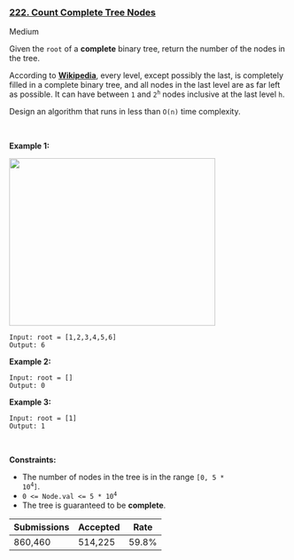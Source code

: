 ### [222. Count Complete Tree Nodes](https://leetcode.com/problems/count-complete-tree-nodes/)

Medium

Given the `` root `` of a __complete__ binary tree, return the number of the nodes in the tree.

According to __<a href="http://en.wikipedia.org/wiki/Binary_tree#Types_of_binary_trees" target="_blank">Wikipedia</a>__, every level, except possibly the last, is completely filled in a complete binary tree, and all nodes in the last level are as far left as possible. It can have between `` 1 `` and <code>2<sup>h</sup></code> nodes inclusive at the last level `` h ``.

Design an algorithm that runs in less than <code data-stringify-type="code">O(n)</code> time complexity.

 

<strong class="example">Example 1:</strong>

<img alt="" src="https://assets.leetcode.com/uploads/2021/01/14/complete.jpg" style="width: 372px; height: 302px;"/>

```
Input: root = [1,2,3,4,5,6]
Output: 6
```

<strong class="example">Example 2:</strong>

```
Input: root = []
Output: 0
```

<strong class="example">Example 3:</strong>

```
Input: root = [1]
Output: 1
```

 

__Constraints:__

*   The number of nodes in the tree is in the range <code>[0, 5 * 10<sup>4</sup>]</code>.
*   <code>0 <= Node.val <= 5 * 10<sup>4</sup></code>
*   The tree is guaranteed to be __complete__.

| Submissions    | Accepted     | Rate   |
| -------------- | ------------ | ------ |
| 860,460 | 514,225 | 59.8% |
